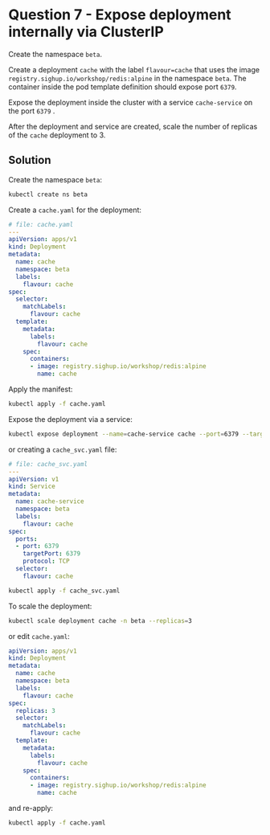 # Question 7 - Expose deployment internally via ClusterIP

Create the namespace `beta`.

Create a deployment `cache` with the label `flavour=cache` that uses the image `registry.sighup.io/workshop/redis:alpine` in the namespace `beta`. The container inside the pod template definition should expose port `6379`.

Expose the deployment inside the cluster with a service `cache-service` on the port `6379` .

After the deployment and service are created, scale the number of replicas of the `cache` deployment to 3.

## Solution

Create the namespace `beta`:

```bash
kubectl create ns beta
```

Create a `cache.yaml` for the deployment:

```yaml
# file: cache.yaml
---
apiVersion: apps/v1
kind: Deployment
metadata:
  name: cache
  namespace: beta
  labels:
    flavour: cache
spec:
  selector:
    matchLabels:
      flavour: cache
  template:
    metadata:
      labels:
        flavour: cache
    spec:
      containers:
      - image: registry.sighup.io/workshop/redis:alpine
        name: cache
```

Apply the manifest:

```bash
kubectl apply -f cache.yaml
```

Expose the deployment via a service:

```bash
kubectl expose deployment --name=cache-service cache --port=6379 --target-port=6379 --namespace=beta
```

or creating a `cache_svc.yaml` file:

```yaml
# file: cache_svc.yaml
---
apiVersion: v1
kind: Service
metadata:
  name: cache-service
  namespace: beta
  labels:
    flavour: cache
spec:
  ports:
  - port: 6379
    targetPort: 6379
    protocol: TCP
  selector:
    flavour: cache
```

```bash
kubectl apply -f cache_svc.yaml
```

To scale the deployment:

```bash
kubectl scale deployment cache -n beta --replicas=3
```

or edit `cache.yaml`:

```yaml
apiVersion: apps/v1
kind: Deployment
metadata:
  name: cache
  namespace: beta
  labels:
    flavour: cache
spec:
  replicas: 3
  selector:
    matchLabels:
      flavour: cache
  template:
    metadata:
      labels:
        flavour: cache
    spec:
      containers:
      - image: registry.sighup.io/workshop/redis:alpine
        name: cache
```

and re-apply:

```bash
kubectl apply -f cache.yaml
```
